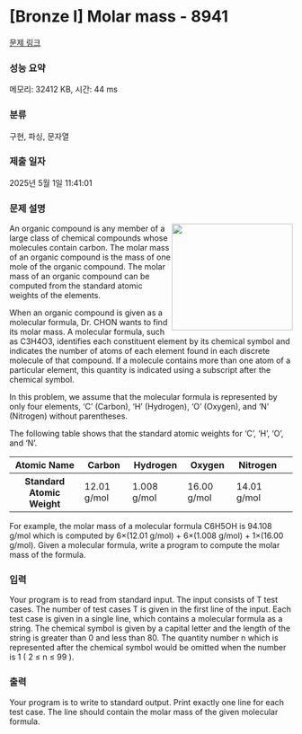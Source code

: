 # [Bronze I] Molar mass - 8941 

[문제 링크](https://www.acmicpc.net/problem/8941) 

### 성능 요약

메모리: 32412 KB, 시간: 44 ms

### 분류

구현, 파싱, 문자열

### 제출 일자

2025년 5월 1일 11:41:01

### 문제 설명

<p><img alt="" src="https://onlinejudgeimages.s3-ap-northeast-1.amazonaws.com/problem/8941/1.png" style="float:right; height:190px; width:215px">An organic compound is any member of a large class of chemical compounds whose molecules contain carbon. The molar mass of an organic compound is the mass of one mole of the organic compound. The molar mass of an organic compound can be computed from the standard atomic weights of the elements.</p>

<p>When an organic compound is given as a molecular formula, Dr. CHON wants to find its molar mass. A molecular formula, such as C3H4O3, identifies each constituent element by its chemical symbol and indicates the number of atoms of each element found in each discrete molecule of that compound. If a molecule contains more than one atom of a particular element, this quantity is indicated using a subscript after the chemical symbol.</p>

<p>In this problem, we assume that the molecular formula is represented by only four elements, ‘C’ (Carbon), ‘H’ (Hydrogen), ‘O’ (Oxygen), and ‘N’ (Nitrogen) without parentheses. </p>

<p>The following table shows that the standard atomic weights for ‘C’, ‘H’, ‘O’, and ‘N’. </p>

<table class="table table-bordered">
	<thead>
		<tr>
			<th>Atomic Name</th>
			<th>Carbon</th>
			<th>Hydrogen</th>
			<th>Oxygen</th>
			<th>Nitrogen</th>
			<th> </th>
		</tr>
	</thead>
	<tbody>
		<tr>
			<th>Standard Atomic Weight</th>
			<td>12.01 g/mol</td>
			<td>1.008 g/mol</td>
			<td>16.00 g/mol</td>
			<td>14.01 g/mol</td>
		</tr>
	</tbody>
</table>

<p>For example, the molar mass of a molecular formula C6H5OH is 94.108 g/mol which is computed by 6×(12.01 g/mol) + 6×(1.008 g/mol) + 1×(16.00 g/mol). Given a molecular formula, write a program to compute the molar mass of the formula.</p>

### 입력 

 <p>Your program is to read from standard input. The input consists of T test cases. The number of test cases T is given in the first line of the input. Each test case is given in a single line, which contains a molecular formula as a string. The chemical symbol is given by a capital letter and the length of the string is greater than 0 and less than 80. The quantity number n which is represented after the chemical symbol would be omitted when the number is 1 ( 2 ≤ n ≤ 99 ). </p>

### 출력 

 <p>Your program is to write to standard output. Print exactly one line for each test case. The line should contain the molar mass of the given molecular formula. </p>

